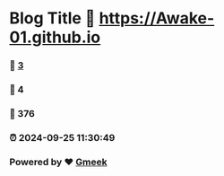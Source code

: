 # Blog Title :link: https://Awake-01.github.io 
### :page_facing_up: [3](https://Awake-01.github.io/tag.html) 
### :speech_balloon: 4 
### :hibiscus: 376 
### :alarm_clock: 2024-09-25 11:30:49 
### Powered by :heart: [Gmeek](https://github.com/Meekdai/Gmeek)
